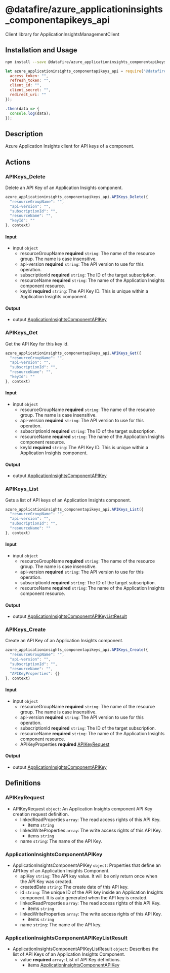# @datafire/azure_applicationinsights_componentapikeys_api

Client library for ApplicationInsightsManagementClient

## Installation and Usage
```bash
npm install --save @datafire/azure_applicationinsights_componentapikeys_api
```
```js
let azure_applicationinsights_componentapikeys_api = require('@datafire/azure_applicationinsights_componentapikeys_api').create({
  access_token: "",
  refresh_token: "",
  client_id: "",
  client_secret: "",
  redirect_uri: ""
});

.then(data => {
  console.log(data);
});
```

## Description

Azure Application Insights client for API keys of a component.

## Actions

### APIKeys_Delete
Delete an API Key of an Application Insights component.


```js
azure_applicationinsights_componentapikeys_api.APIKeys_Delete({
  "resourceGroupName": "",
  "api-version": "",
  "subscriptionId": "",
  "resourceName": "",
  "keyId": ""
}, context)
```

#### Input
* input `object`
  * resourceGroupName **required** `string`: The name of the resource group. The name is case insensitive.
  * api-version **required** `string`: The API version to use for this operation.
  * subscriptionId **required** `string`: The ID of the target subscription.
  * resourceName **required** `string`: The name of the Application Insights component resource.
  * keyId **required** `string`: The API Key ID. This is unique within a Application Insights component.

#### Output
* output [ApplicationInsightsComponentAPIKey](#applicationinsightscomponentapikey)

### APIKeys_Get
Get the API Key for this key id.


```js
azure_applicationinsights_componentapikeys_api.APIKeys_Get({
  "resourceGroupName": "",
  "api-version": "",
  "subscriptionId": "",
  "resourceName": "",
  "keyId": ""
}, context)
```

#### Input
* input `object`
  * resourceGroupName **required** `string`: The name of the resource group. The name is case insensitive.
  * api-version **required** `string`: The API version to use for this operation.
  * subscriptionId **required** `string`: The ID of the target subscription.
  * resourceName **required** `string`: The name of the Application Insights component resource.
  * keyId **required** `string`: The API Key ID. This is unique within a Application Insights component.

#### Output
* output [ApplicationInsightsComponentAPIKey](#applicationinsightscomponentapikey)

### APIKeys_List
Gets a list of API keys of an Application Insights component.


```js
azure_applicationinsights_componentapikeys_api.APIKeys_List({
  "resourceGroupName": "",
  "api-version": "",
  "subscriptionId": "",
  "resourceName": ""
}, context)
```

#### Input
* input `object`
  * resourceGroupName **required** `string`: The name of the resource group. The name is case insensitive.
  * api-version **required** `string`: The API version to use for this operation.
  * subscriptionId **required** `string`: The ID of the target subscription.
  * resourceName **required** `string`: The name of the Application Insights component resource.

#### Output
* output [ApplicationInsightsComponentAPIKeyListResult](#applicationinsightscomponentapikeylistresult)

### APIKeys_Create
Create an API Key of an Application Insights component.


```js
azure_applicationinsights_componentapikeys_api.APIKeys_Create({
  "resourceGroupName": "",
  "api-version": "",
  "subscriptionId": "",
  "resourceName": "",
  "APIKeyProperties": {}
}, context)
```

#### Input
* input `object`
  * resourceGroupName **required** `string`: The name of the resource group. The name is case insensitive.
  * api-version **required** `string`: The API version to use for this operation.
  * subscriptionId **required** `string`: The ID of the target subscription.
  * resourceName **required** `string`: The name of the Application Insights component resource.
  * APIKeyProperties **required** [APIKeyRequest](#apikeyrequest)

#### Output
* output [ApplicationInsightsComponentAPIKey](#applicationinsightscomponentapikey)



## Definitions

### APIKeyRequest
* APIKeyRequest `object`: An Application Insights component API Key creation request definition.
  * linkedReadProperties `array`: The read access rights of this API Key.
    * items `string`
  * linkedWriteProperties `array`: The write access rights of this API Key.
    * items `string`
  * name `string`: The name of the API Key.

### ApplicationInsightsComponentAPIKey
* ApplicationInsightsComponentAPIKey `object`: Properties that define an API key of an Application Insights Component.
  * apiKey `string`: The API key value. It will be only return once when the API Key was created.
  * createdDate `string`: The create date of this API key.
  * id `string`: The unique ID of the API key inside an Application Insights component. It is auto generated when the API key is created.
  * linkedReadProperties `array`: The read access rights of this API Key.
    * items `string`
  * linkedWriteProperties `array`: The write access rights of this API Key.
    * items `string`
  * name `string`: The name of the API key.

### ApplicationInsightsComponentAPIKeyListResult
* ApplicationInsightsComponentAPIKeyListResult `object`: Describes the list of API Keys of an Application Insights Component.
  * value **required** `array`: List of API Key definitions.
    * items [ApplicationInsightsComponentAPIKey](#applicationinsightscomponentapikey)


